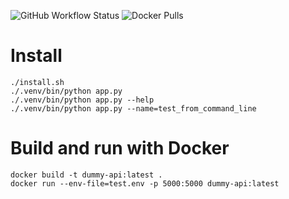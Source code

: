 ![GitHub Workflow Status](https://img.shields.io/github/actions/workflow/status/nledez/dummy-api/docker)
![Docker Pulls](https://img.shields.io/docker/pulls/nledez/dummy-api)

Install
=======

```
./install.sh
./.venv/bin/python app.py
./.venv/bin/python app.py --help
./.venv/bin/python app.py --name=test_from_command_line
```

Build and run with Docker
=========================

```
docker build -t dummy-api:latest .
docker run --env-file=test.env -p 5000:5000 dummy-api:latest
```
